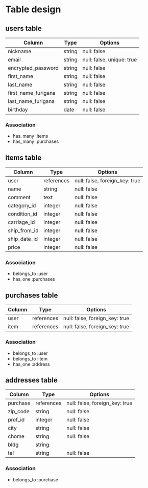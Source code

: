 # Table design

## users table

| Column              | Type   | Options                   |
| ------------------  | ------ | ------------------------- |
| nickname            | string | null: false               |
| email               | string | null: false, unique: true |
| encrypted_password  | string | null: false               |
| first_name          | string | null: false               |
| last_name           | string | null: false               |
| first_name_furigana | string | null: false               |
| last_name_furigana  | string | null: false               |
| birthday            | date   | null: false               |

### Association

- has_many :items
- has_many :purchases

## items table

| Column       | Type       | Options                        |
| ------------ | ---------- | ------------------------------ |
| user         | references | null: false, foreign_key: true |
| name         | string     | null: false                    |
| comment      | text       | null: false                    |
| category_id  | integer    | null: false                    |
| condition_id | integer    | null: false                    |
| carriage_id  | integer    | null: false                    |
| ship_from_id | integer    | null: false                    |
| ship_date_id | integer    | null: false                    |
| price        | integer    | null: false                    |

### Association

- belongs_to :user
- has_one :purchases

## purchases table

| Column | Type       | Options                        |
| ------ | ---------- | ------------------------------ |
| user   | references | null: false, foreign_key: true |
| item   | references | null: false, foreign_key: true |

### Association

- belongs_to :user
- belongs_to :item
- has_one :address

## addresses table

| Column   | Type       | Options                        |
| -------- | ---------- | ------------------------------ |
| purchase | references | null: false, foreign_key: true |
| zip_code | string     | null: false                    |
| pref_id  | integer    | null: false                    |
| city     | string     | null: false                    |
| chome    | string     | null: false                    |
| bldg     | string     |                                |
| tel      | string     | null: false                    |

### Association

- belongs_to :purchase
